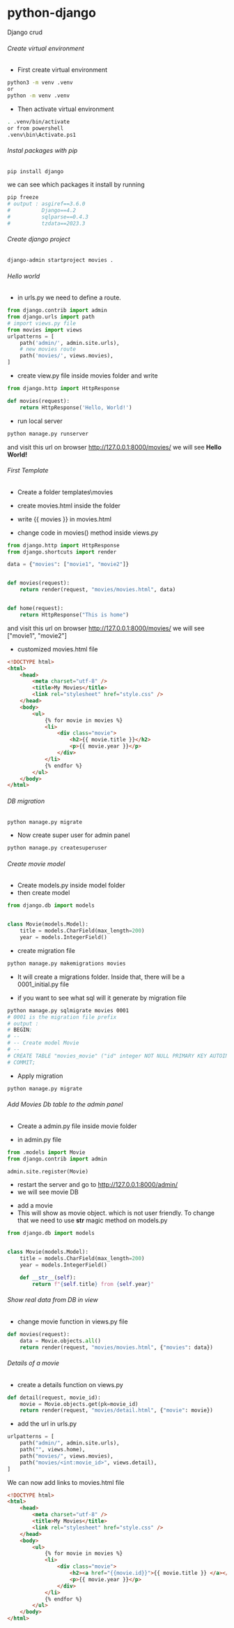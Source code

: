 # python-django

Django crud

###### Create virtual environment

-   First create virtual environment

```sh
python3 -m venv .venv
or
python -m venv .venv
```

-   Then activate virtual environment

```sh
. .venv/bin/activate
or from powershell
.venv\bin\Activate.ps1
```

###### Instal packages with pip

```sh
pip install django
```

we can see which packages it install by running

```sh
pip freeze
# output : asgiref==3.6.0
#          Django==4.2
#          sqlparse==0.4.3
#          tzdata==2023.3
```

###### Create django project

```sh
django-admin startproject movies .
```

###### Hello world

-   in urls.py we need to define a route.

```py
from django.contrib import admin
from django.urls import path
# import views.py file
from movies import views
urlpatterns = [
    path('admin/', admin.site.urls),
    # new movies route
    path('movies/', views.movies),
]
```

-   create view.py file inside movies folder and write

```py
from django.http import HttpResponse

def movies(request):
    return HttpResponse('Hello, World!')
```

-   run local server

```sh
python manage.py runserver
```

and visit this url on browser http://127.0.0.1:8000/movies/
we will see **Hello World!**

###### First Template

-   Create a folder templates\movies
-   create movies.html inside the folder
-   write {{ movies }} in movies.html

-   change code in movies() method inside views.py

```py
from django.http import HttpResponse
from django.shortcuts import render

data = {"movies": ["movie1", "movie2"]}


def movies(request):
    return render(request, "movies/movies.html", data)


def home(request):
    return HttpResponse("This is home")
```

and visit this url on browser http://127.0.0.1:8000/movies/
we will see ["movie1", "movie2"]

-   customized movies.html file

```html
<!DOCTYPE html>
<html>
    <head>
        <meta charset="utf-8" />
        <title>My Movies</title>
        <link rel="stylesheet" href="style.css" />
    </head>
    <body>
        <ul>
            {% for movie in movies %}
            <li>
                <div class="movie">
                    <h2>{{ movie.title }}</h2>
                    <p>{{ movie.year }}</p>
                </div>
            </li>
            {% endfor %}
        </ul>
    </body>
</html>
```

###### DB migration

```sh
python manage.py migrate
```

-   Now create super user for admin panel

```sh
python manage.py createsuperuser
```

###### Create movie model

-   Create models.py inside model folder
-   then create model

```py
from django.db import models


class Movie(models.Model):
    title = models.CharField(max_length=200)
    year = models.IntegerField()
```

-   create migration file

```sh
python manage.py makemigrations movies
```

-   It will create a migrations folder. Inside that, there will be a 0001_initial.py file

*   if you want to see what sql will it generate by migration file

```sh
python manage.py sqlmigrate movies 0001
# 0001 is the migration file prefix
# output :
# BEGIN;
# --
# -- Create model Movie
# --
# CREATE TABLE "movies_movie" ("id" integer NOT NULL PRIMARY KEY AUTOINCREMENT, "title" varchar(200) NOT NULL, "year" integer NOT NULL);
# COMMIT;
```

-   Apply migration

```sh
python manage.py migrate
```

###### Add Movies Db table to the admin panel

-   Create a admin.py file inside movie folder

-   in admin.py file

```py
from .models import Movie
from django.contrib import admin

admin.site.register(Movie)
```

-   restart the server and go to http://127.0.0.1:8000/admin/
-   we will see movie DB

*   add a movie
*   This will show as movie object. which is not user friendly. To change that we need to use **str** magic method on models.py

```py
from django.db import models


class Movie(models.Model):
    title = models.CharField(max_length=200)
    year = models.IntegerField()

    def __str__(self):
        return f"{self.title} from {self.year}"
```

###### Show real data from DB in view

-   change movie function in views.py file

```py
def movies(request):
    data = Movie.objects.all()
    return render(request, "movies/movies.html", {"movies": data})
```

###### Details of a movie

-   create a details function on views.py

```py
def detail(request, movie_id):
    movie = Movie.objects.get(pk=movie_id)
    return render(request, "movies/detail.html", {"movie": movie})
```

-   add the url in urls.py

```py
urlpatterns = [
    path("admin/", admin.site.urls),
    path("", views.home),
    path("movies/", views.movies),
    path("movies/<int:movie_id>", views.detail),
]
```

We can now add links to movies.html file

```html
<!DOCTYPE html>
<html>
    <head>
        <meta charset="utf-8" />
        <title>My Movies</title>
        <link rel="stylesheet" href="style.css" />
    </head>
    <body>
        <ul>
            {% for movie in movies %}
            <li>
                <div class="movie">
                    <h2><a href="{{movie.id}}">{{ movie.title }} </a></h2>
                    <p>{{ movie.year }}</p>
                </div>
            </li>
            {% endfor %}
        </ul>
    </body>
</html>
```
